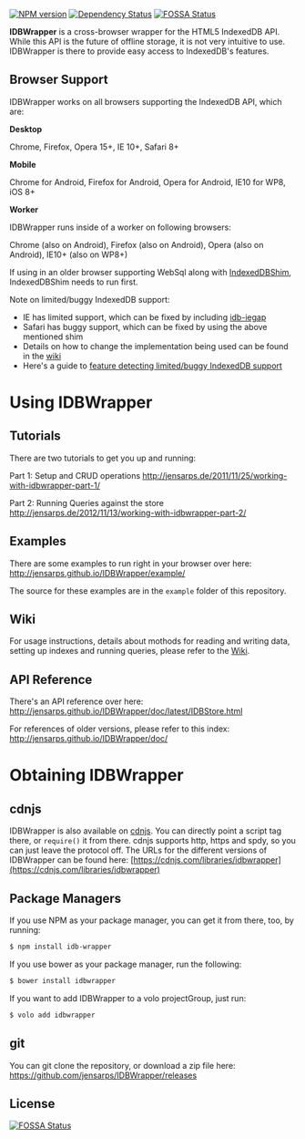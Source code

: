 [![NPM version](https://badge.fury.io/js/idb-wrapper.svg)](http://badge.fury.io/js/idb-wrapper)
[![Dependency Status](https://gemnasium.com/jensarps/IDBWrapper.png)](https://gemnasium.com/jensarps/IDBWrapper)
[![FOSSA Status](https://app.fossa.io/api/projects/git%2Bgithub.com%2Fjensarps%2FIDBWrapper.svg?type=shield)](https://app.fossa.io/projects/git%2Bgithub.com%2Fjensarps%2FIDBWrapper?ref=badge_shield)


**IDBWrapper** is a cross-browser wrapper for the HTML5 IndexedDB API. While this
API is the future of offline storage, it is not very intuitive to use.
IDBWrapper is there to provide easy access to IndexedDB's features.

Browser Support
---

IDBWrapper works on all browsers supporting the IndexedDB API, which are:

**Desktop**

Chrome, Firefox, Opera 15+, IE 10+, Safari 8+

**Mobile**

Chrome for Android, Firefox for Android, Opera for Android, IE10 for WP8, iOS 8+

**Worker**

IDBWrapper runs inside of a worker on following browsers:

Chrome (also on Android), Firefox (also on Android), Opera (also on Android), IE10+ (also on WP8+)

If using in an older browser supporting WebSql along with [IndexedDBShim](https://github.com/axemclion/IndexedDBShim), IndexedDBShim needs to run first.

Note on limited/buggy IndexedDB support:

* IE has limited support, which can be fixed by including [idb-iegap](https://github.com/dfahlander/idb-iegap)
* Safari has buggy support, which can be fixed by using the above mentioned shim
* Details on how to change the implementation being used can be found in the [wiki](https://github.com/jensarps/IDBWrapper/wiki/Usage#defining-implementation-preference-aka-make-idbwrapper-use-the-shim)
* Here's a guide to [feature detecting limited/buggy IndexedDB support](http://jensarps.de/2015/12/16/how-to-detect-buggy-indexeddb-implementations/)

Using IDBWrapper
===

Tutorials
---

There are two tutorials to get you up and running:

Part 1: Setup and CRUD operations
http://jensarps.de/2011/11/25/working-with-idbwrapper-part-1/

Part 2: Running Queries against the store
http://jensarps.de/2012/11/13/working-with-idbwrapper-part-2/

Examples
---

There are some examples to run right in your browser over here: http://jensarps.github.io/IDBWrapper/example/

The source for these examples are in the `example` folder of this repository.

Wiki
---

For usage instructions, details about mothods for reading and writing
data, setting up indexes and running queries, please refer to the
[Wiki](https://github.com/jensarps/IDBWrapper/wiki).

API Reference
---

There's an API reference over here: http://jensarps.github.io/IDBWrapper/doc/latest/IDBStore.html

For references of older versions, please refer to this index: http://jensarps.github.io/IDBWrapper/doc/

Obtaining IDBWrapper
===

cdnjs
---

IDBWrapper is also available on [cdnjs](http://cdnjs.com/). You can directly
point a script tag there, or `require()` it from there. cdnjs supports http,
https and spdy, so you can just leave the protocol off. The URLs for the
different versions of IDBWrapper can be found here:
[https://cdnjs.com/libraries/idbwrapper](https://cdnjs.com/libraries/idbwrapper)

Package Managers
---

If you use NPM as your package manager, you can get it from there, too, by
running:

```bash
$ npm install idb-wrapper
```

If you use bower as your package manager, run the following:

```bash
$ bower install idbwrapper
```

If you want to add IDBWrapper to a volo projectGroup, just run:

```bash
$ volo add idbwrapper
```

git
---

You can git clone the repository, or download a zip file here: https://github.com/jensarps/IDBWrapper/releases

## License
[![FOSSA Status](https://app.fossa.io/api/projects/git%2Bgithub.com%2Fjensarps%2FIDBWrapper.svg?type=large)](https://app.fossa.io/projects/git%2Bgithub.com%2Fjensarps%2FIDBWrapper?ref=badge_large)
